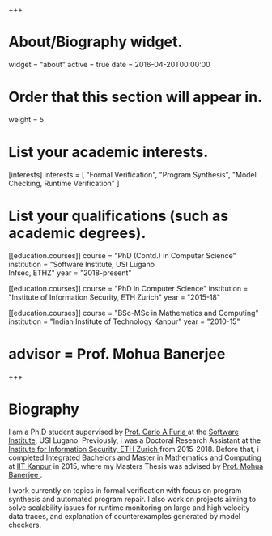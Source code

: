 +++
# About/Biography widget.
widget = "about"
active = true
date = 2016-04-20T00:00:00

# Order that this section will appear in.
weight = 5

# List your academic interests.
[interests]
  interests = [
    "Formal Verification",
    "Program Synthesis",
    "Model Checking, Runtime Verification"
      ]

# List your qualifications (such as academic degrees).
[[education.courses]]
 course = "PhD (Contd.) in Computer Science"
 institution = "Software Institute, USI Lugano <br/> Infsec, ETHZ"
 year = "2018-present"

[[education.courses]]
 course = "PhD in Computer Science"
 institution = "Institute of Information Security, ETH Zurich"
 year = "2015-18"

[[education.courses]]
  course = "BSc-MSc in Mathematics and Computing"
  institution = "Indian Institute of Technology Kanpur"
  year = "2010-15"
#  advisor = Prof. Mohua Banerjee

+++

# Biography

I am a Ph.D student supervised by <a href="http://bugcounting.net">  Prof. Carlo A Furia </a> at the <a href="http://si.usi.ch"> Software Institute</a>, USI Lugano. Previously, i was a Doctoral Research Assistant at the <a href="http://si.usi.ch"> Institute for Information Security, ETH Zurich </a> from 2015-2018. Before that, i completed Integrated Bachelors and Master in Mathematics and Computing at <a href="http://iitk.ac.in"> IIT Kanpur</a> in 2015, where my Masters Thesis was advised by <a href="http://home.iitk.ac.in/~mohua/"> Prof. Mohua Banerjee </a>.</p>
<p> I work currently on topics in formal verification with focus on program synthesis and automated program repair.
I also work on projects aiming to solve scalability issues for runtime monitoring on large and high velocity data traces, and explanation of counterexamples generated by model checkers.</p>
